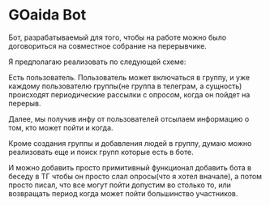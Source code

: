 # GOaida Bot

Бот, разрабатываемый для того, чтобы на работе можно было договориться на совместное собрание на перерывчике.

Я предполагаю реализовать по следующей схеме:

  Есть пользователь. Пользователь может включаться в группу, и уже каждому пользователю группы(не группа в телеграм, а сущность) происходят периодические рассылки с опросом, когда он пойдет на перерыв.

  Далее, мы получив инфу от пользователей отсылаем информацию о том, кто может пойти и когда.

  Кроме создания группы и добавления людей в группу, думаю можно реализовать еще и поиск групп которые есть в боте.

  И можно добавить просто примитивный функционал добавить бота в беседу в ТГ чтобы он просто слал опросы(что я хотел вначале), а потом просто писал, что все могут пойти допустим во столько то,
  или возвращать период когда может пойти большинство участников.

  
